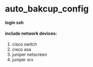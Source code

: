 # auto_bakcup_config
#### login ssh
#### include network devices:
1. cisco switch
2. cisco asa
3. juniper netscreen
4. juniper srx
